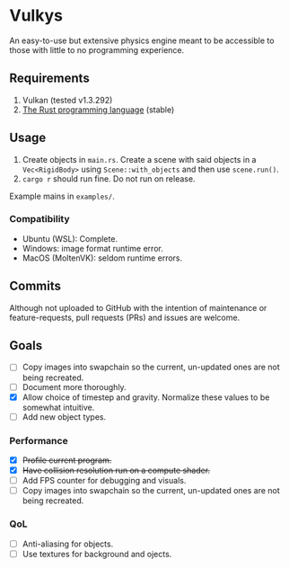 # Vulkys

An easy-to-use but extensive physics engine meant to be accessible to those with little to no programming experience.

## Requirements

1. Vulkan (tested v1.3.292)
2. [The Rust programming language](https://www.rust-lang.org/) (stable)

## Usage

1. Create objects in `main.rs`. Create a scene with said objects in a `Vec<RigidBody>` using `Scene::with_objects` and then use `scene.run()`.
2. `cargo r` should run fine. Do not run on release.

Example mains in `examples/`.

### Compatibility
- Ubuntu (WSL): Complete.
- Windows: image format runtime error.
- MacOS (MoltenVK): seldom runtime errors.

## Commits

Although not uploaded to GitHub with the intention of maintenance or feature-requests, pull requests (PRs) and issues are welcome.

## Goals
- [ ] Copy images into swapchain so the current, un-updated ones are not being recreated.
- [ ] Document more thoroughly.
- [x] Allow choice of timestep and gravity. Normalize these values to be somewhat intuitive.
- [ ] Add new object types.

### Performance
- [x] ~~Profile current program.~~
- [x] ~~Have collision resolution run on a compute shader.~~
- [ ] Add FPS counter for debugging and visuals.
- [ ] Copy images into swapchain so the current, un-updated ones are not being recreated.

### QoL
- [ ] Anti-aliasing for objects.
- [ ] Use textures for background and ojects.
